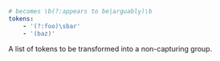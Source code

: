 ```yaml
# becomes \b(?:appears to be|arguably)\b
tokens:
    - '(?:foo)\sbar'
    - '(baz)'
```

A list of tokens to be transformed into a non-capturing group.
